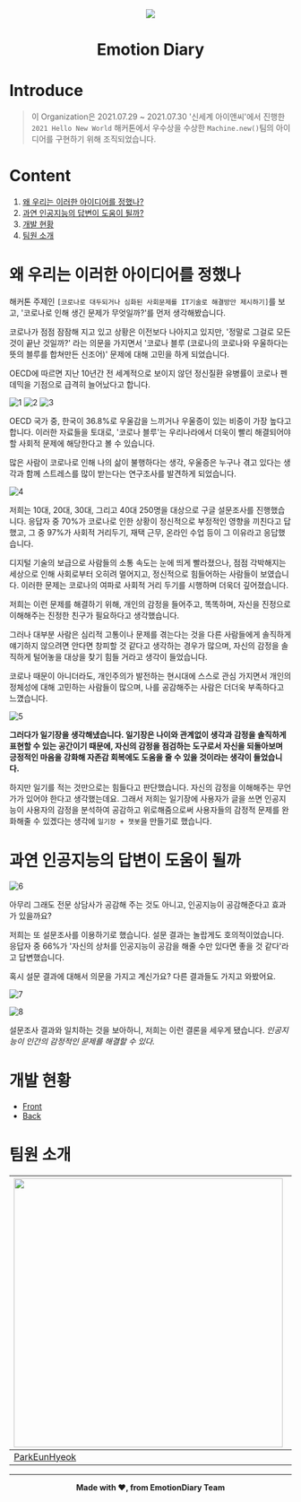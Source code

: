 <div align="center">
    <img src="./docs/main.png">
    <h1><b>Emotion Diary</b></h1>
</div>

# Introduce
>
> 이 Organization은 2021.07.29 ~ 2021.07.30 '신세계 아이앤씨'에서 진행한 `2021 Hello New World` 해커톤에서 우수상을 수상한 `Machine.new()`팀의 아이디어를 구현하기 위해 조직되었습니다.
>

# Content
1. <a href="#왜-우리는-이러한-아이디어를-정했나">왜 우리는 이러한 아이디어를 정했나?</a>
2. <a href="#과연-인공지능의-답변이도움이-될까">과연 인공지능의 답변이 도움이 될까?</a>
3. <a href="#개발-현황">개발 현황</a>
4. <a href="#팀원-소개">팀원 소개</a>

# 왜 우리는 이러한 아이디어를 정했나
해커톤 주제인 `[코로나로 대두되거나 심화된 사회문제를 IT기술로 해결방안 제시하기]`를 보고, '코로나로 인해 생긴 문제가 무엇일까?'를 먼저 생각해봤습니다.

코로나가 점점 잠잠해 지고 있고 상황은 이전보다 나아지고 있지만, '정말로 그걸로 모든 것이 끝난 것일까?' 라는 의문을 가지면서 '코로나 블루 (코로나의 코로나와 우울하다는 뜻의 블루를 합쳐만든 신조어)' 문제에 대해 고민을 하게 되었습니다.

OECD에 따르면 지난 10년간 전 세계적으로 보이지 않던 정신질환 유병률이 코로나 펜데믹을 기점으로 급격히 늘어났다고 합니다.

![1](./docs/1.png)
![2](./docs/2.png)
![3](./docs/3.png)

OECD 국가 중, 한국이 36.8%로 우울감을 느끼거나 우울증이 있는 비중이 가장 높다고 합니다. 이러한 자료들을 토대로, '코로나 블루'는 우리나라에서 더욱이 빨리 해결되어야 할 사회적 문제에 해당한다고 볼 수 있습니다.

많은 사람이 코로나로 인해 나의 삶이 불행하다는 생각, 우울증은 누구나 겪고 있다는 생각과 함께 스트레스를 많이 받는다는 연구조사를 발견하게 되었습니다.

![4](./docs/4.jpg)

저희는 10대, 20대, 30대, 그리고 40대 250명을 대상으로 구글 설문조사를 진행했습니다. 응답자 중 70%가 코로나로 인한 상황이 정신적으로 부정적인 영향을 끼친다고 답했고, 그 중 97%가 사회적 거리두기, 재택 근무, 온라인 수업 등이 그 이유라고 응답했습니다.

디지털 기술의 보급으로 사람들의 소통 속도는 눈에 띄게 빨라졌으나, 점점 각박해지는 세상으로 인해 사회로부터 오히려 멀어지고, 정신적으로 힘들어하는 사람들이 보였습니다.
이러한 문제는 코로나의 여파로 사회적 거리 두기를 시행하며 더욱더 깊어졌습니다.

저희는 이런 문제를 해결하기 위해, 개인의 감정을 들어주고, 똑똑하며, 자신을 진정으로 이해해주는 진정한 친구가 필요하다고 생각했습니다.

그러나 대부분 사람은 심리적 고통이나 문제를 겪는다는 것을 다른 사람들에게 솔직하게 얘기하지 않으려면 안다면 창피할 것 같다고 생각하는 경우가 많으며, 자신의 감정을 솔직하게 털어놓을 대상을 찾기 힘들 거라고 생각이 들었습니다.

코로나 때문이 아니더라도, 개인주의가 발전하는 현시대에 스스로 관심 가지면서 개인의 정체성에 대해 고민하는 사람들이 많으며, 나를 공감해주는 사람은 더더욱 부족하다고 느꼈습니다.

![5](./docs/5.jpg)

**그러다가 일기장을 생각해냈습니다. 일기장은 나이와 관계없이 생각과 감정을 솔직하게 표현할 수 있는 공간이기 때문에, 자신의 감정을 점검하는 도구로서 자신을 되돌아보며 긍정적인 마음을 강화해 자존감 회복에도 도움을 줄 수 있을 것이라는 생각이 들었습니다.**

하지만 일기를 적는 것만으로는 힘들다고 판단했습니다. 자신의 감정을 이해해주는 무언가가 있어야 한다고 생각했는데요. 그래서 저희는 일기장에 사용자가 글을 쓰면 인공지능이 사용자의 감정을 분석하여 공감하고 위로해줌으로써 사용자들의 감정적 문제를 완화해줄 수 있겠다는 생각에 `일기장 + 챗봇`을 만들기로 했습니다.

# 과연 인공지능의 답변이 도움이 될까

![6](./docs/6.jpg)

아무리 그래도 전문 상담사가 공감해 주는 것도 아니고, 인공지능이 공감해준다고 효과가 있을까요?

저희는 또 설문조사를 이용하기로 했습니다. 설문 결과는 놀랍게도 호의적이었습니다.
응답자 중 66%가 '자신의 상처를 인공지능이 공감을 해줄 수만 있다면 좋을 것 같다'라고 답변했습니다.

혹시 설문 결과에 대해서 의문을 가지고 계신가요? 다른 결과들도 가지고 와봤어요.

![7](./docs/7.png)

![8](./docs/8.png)

설문조사 결과와 일치하는 것을 보아하니, 저희는 이런 결론을 세우게 됐습니다.
*인공지능이 인간의 감정적인 문제를 해결할 수 있다.*

# 개발 현황

- [Front](https://github.com/DKSH-EmotionDiary/Front)
- [Back](https://github.com/DKSH-EmotionDiary/Back)

# 팀원 소개

| <img src="https://avatars.githubusercontent.com/u/35924139?v=4" width="480px"> | <img src="https://avatars.githubusercontent.com/u/40349572?v=4" width="480px">
| - | - | 
| [ParkEunHyeok](https://github.com/ParkEunHyeok) | [kitae0522](https://github.com/kitae0522) |

<hr />
<div align="center">
    <b>Made with ❤, from EmotionDiary Team</b>
</div>
